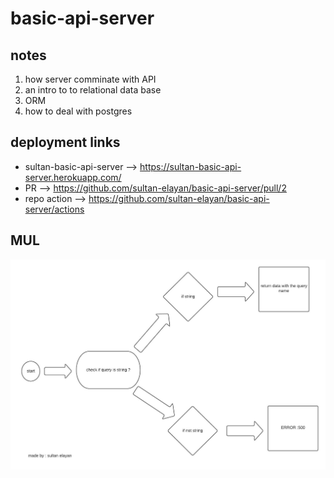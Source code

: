 # basic-api-server


## notes 

1. how server comminate with API 
2. an intro to to relational data base
3. ORM 
4. how to deal with postgres 


## deployment links

- sultan-basic-api-server --> https://sultan-basic-api-server.herokuapp.com/
- PR --> https://github.com/sultan-elayan/basic-api-server/pull/2 
- repo action --> https://github.com/sultan-elayan/basic-api-server/actions 

## MUL

![](lab-03.jpeg)
